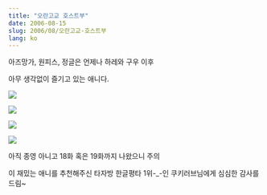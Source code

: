 ```yaml
---
title: "오란고교 호스트부"
date: 2006-08-15
slug: 2006/08/오란고교-호스트부
lang: ko
---
```


아즈망가, 원피스, 정글은 언제나 하레와 구우 이후

아무 생각없이 즐기고 있는 애니다.

![](/img/oran01.jpg)

![](/img/oran02.jpg)

![](/img/oran03.jpg)

![](/img/oran04.jpg)

아직 종영 아니고 18화 혹은 19화까지 나왔으니 주의

이 재밌는 애니를 추천해주신 타자방 한글평타 1위-_-인 쿠키러브님에게 
심심한 감사를 드림~